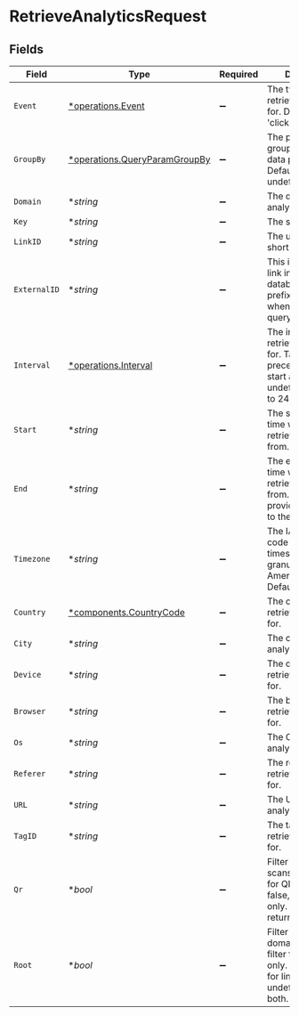 # RetrieveAnalyticsRequest


## Fields

| Field                                                                                                                    | Type                                                                                                                     | Required                                                                                                                 | Description                                                                                                              | Example                                                                                                                  |
| ------------------------------------------------------------------------------------------------------------------------ | ------------------------------------------------------------------------------------------------------------------------ | ------------------------------------------------------------------------------------------------------------------------ | ------------------------------------------------------------------------------------------------------------------------ | ------------------------------------------------------------------------------------------------------------------------ |
| `Event`                                                                                                                  | [*operations.Event](../../models/operations/event.md)                                                                    | :heavy_minus_sign:                                                                                                       | The type of event to retrieve analytics for. Defaults to 'clicks'.                                                       |                                                                                                                          |
| `GroupBy`                                                                                                                | [*operations.QueryParamGroupBy](../../models/operations/queryparamgroupby.md)                                            | :heavy_minus_sign:                                                                                                       | The parameter to group the analytics data points by. Defaults to 'count' if undefined.                                   |                                                                                                                          |
| `Domain`                                                                                                                 | **string*                                                                                                                | :heavy_minus_sign:                                                                                                       | The domain to filter analytics for.                                                                                      |                                                                                                                          |
| `Key`                                                                                                                    | **string*                                                                                                                | :heavy_minus_sign:                                                                                                       | The short link slug.                                                                                                     |                                                                                                                          |
| `LinkID`                                                                                                                 | **string*                                                                                                                | :heavy_minus_sign:                                                                                                       | The unique ID of the short link on Dub.                                                                                  |                                                                                                                          |
| `ExternalID`                                                                                                             | **string*                                                                                                                | :heavy_minus_sign:                                                                                                       | This is the ID of the link in the your database. Must be prefixed with 'ext_' when passed as a query parameter.          |                                                                                                                          |
| `Interval`                                                                                                               | [*operations.Interval](../../models/operations/interval.md)                                                              | :heavy_minus_sign:                                                                                                       | The interval to retrieve analytics for. Takes precedence over start and end. If undefined, defaults to 24h.              |                                                                                                                          |
| `Start`                                                                                                                  | **string*                                                                                                                | :heavy_minus_sign:                                                                                                       | The start date and time when to retrieve analytics from.                                                                 |                                                                                                                          |
| `End`                                                                                                                    | **string*                                                                                                                | :heavy_minus_sign:                                                                                                       | The end date and time when to retrieve analytics from. If not provided, defaults to the current date.                    |                                                                                                                          |
| `Timezone`                                                                                                               | **string*                                                                                                                | :heavy_minus_sign:                                                                                                       | The IANA time zone code for aligning timeseries granularity (e.g. America/New_York). Defaults to UTC.                    | America/New_York                                                                                                         |
| `Country`                                                                                                                | [*components.CountryCode](../../models/components/countrycode.md)                                                        | :heavy_minus_sign:                                                                                                       | The country to retrieve analytics for.                                                                                   |                                                                                                                          |
| `City`                                                                                                                   | **string*                                                                                                                | :heavy_minus_sign:                                                                                                       | The city to retrieve analytics for.                                                                                      |                                                                                                                          |
| `Device`                                                                                                                 | **string*                                                                                                                | :heavy_minus_sign:                                                                                                       | The device to retrieve analytics for.                                                                                    |                                                                                                                          |
| `Browser`                                                                                                                | **string*                                                                                                                | :heavy_minus_sign:                                                                                                       | The browser to retrieve analytics for.                                                                                   |                                                                                                                          |
| `Os`                                                                                                                     | **string*                                                                                                                | :heavy_minus_sign:                                                                                                       | The OS to retrieve analytics for.                                                                                        |                                                                                                                          |
| `Referer`                                                                                                                | **string*                                                                                                                | :heavy_minus_sign:                                                                                                       | The referer to retrieve analytics for.                                                                                   |                                                                                                                          |
| `URL`                                                                                                                    | **string*                                                                                                                | :heavy_minus_sign:                                                                                                       | The URL to retrieve analytics for.                                                                                       |                                                                                                                          |
| `TagID`                                                                                                                  | **string*                                                                                                                | :heavy_minus_sign:                                                                                                       | The tag ID to retrieve analytics for.                                                                                    |                                                                                                                          |
| `Qr`                                                                                                                     | **bool*                                                                                                                  | :heavy_minus_sign:                                                                                                       | Filter for QR code scans. If true, filter for QR codes only. If false, filter for links only. If undefined, return both. |                                                                                                                          |
| `Root`                                                                                                                   | **bool*                                                                                                                  | :heavy_minus_sign:                                                                                                       | Filter for root domains. If true, filter for domains only. If false, filter for links only. If undefined, return both.   |                                                                                                                          |
